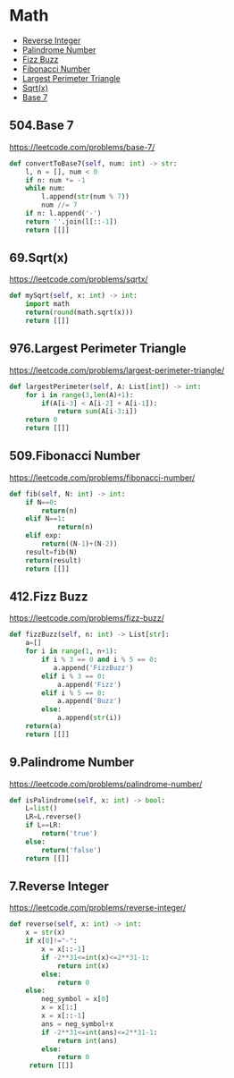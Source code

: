 # Math

+ [Reverse Integer](#reverse-integer)
+ [Palindrome Number](#palindrome-number)
+ [Fizz Buzz](#fizz-buzz)
+ [Fibonacci Number](#fibonacci-number)
+ [Largest Perimeter Triangle](#largest-perimeter-triangle)
+ [Sqrt(x)](#sqrtx)
+ [Base 7](#base-7)

## 504.Base 7

https://leetcode.com/problems/base-7/

```python
def convertToBase7(self, num: int) -> str:
    l, n = [], num < 0
    if n: num *= -1
    while num: 
        l.append(str(num % 7))
        num //= 7
    if n: l.append('-')    
    return ''.join(l[::-1])
    return [[]]
```

## 69.Sqrt(x)

https://leetcode.com/problems/sqrtx/

```python
def mySqrt(self, x: int) -> int:
    import math
    return(round(math.sqrt(x)))
    return [[]]
```

## 976.Largest Perimeter Triangle

https://leetcode.com/problems/largest-perimeter-triangle/

```python
def largestPerimeter(self, A: List[int]) -> int:
    for i in range(3,len(A)+1):
        if(A[i-3] < A[i-2] + A[i-1]):
            return sum(A[i-3:i])
    return 0
    return [[]]
```

## 509.Fibonacci Number

https://leetcode.com/problems/fibonacci-number/

```python
def fib(self, N: int) -> int:
    if N==0:
        return(n)
    elif N==1:
            return(n)
    elif exp:
        return((N-1)+(N-2))
    result=fib(N)
    return(result)
    return [[]]
```

## 412.Fizz Buzz

https://leetcode.com/problems/fizz-buzz/

```python
def fizzBuzz(self, n: int) -> List[str]:
    a=[]
    for i in range(1, n+1):
        if i % 3 == 0 and i % 5 == 0:
           a.append('FizzBuzz')
        elif i % 3 == 0:
            a.append('Fizz')
        elif i % 5 == 0:
            a.append('Buzz')
        else:
            a.append(str(i))
    return(a)
    return [[]]
```

## 9.Palindrome Number

https://leetcode.com/problems/palindrome-number/

```python
def isPalindrome(self, x: int) -> bool:
    L=list()
    LR=L.reverse()
    if L==LR:
        return('true')
    else:
        return('false')
    return [[]]
```

## 7.Reverse Integer

https://leetcode.com/problems/reverse-integer/

```python
def reverse(self, x: int) -> int:
    x = str(x)
    if x[0]!="-":
        x = x[::-1]
        if -2**31<=int(x)<=2**31-1:
            return int(x)
        else:
            return 0
    else:
        neg_symbol = x[0]
        x = x[1:]
        x = x[::-1]
        ans = neg_symbol+x
        if -2**31<=int(ans)<=2**31-1:
            return int(ans)
        else:
            return 0
     return [[]]
```